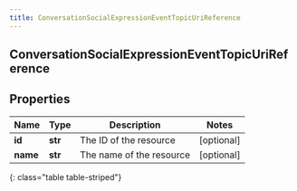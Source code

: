```yaml
---
title: ConversationSocialExpressionEventTopicUriReference
---
```

## ConversationSocialExpressionEventTopicUriReference

## Properties

|Name | Type | Description | Notes|
|------------ | ------------- | ------------- | -------------|
| **id** | **str** | The ID of the resource | [optional] |
| **name** | **str** | The name of the resource | [optional] |
{: class="table table-striped"}


